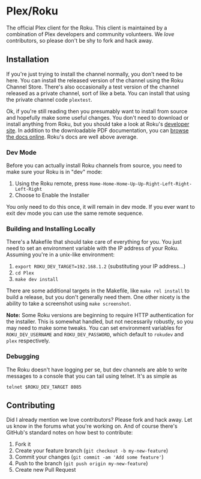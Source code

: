# Plex/Roku

The official Plex client for the Roku. This client is maintained by a
combination of Plex developers and community volunteers. We *love* contributors,
so please don't be shy to fork and hack away.

## Installation

If you're just trying to install the channel normally, you don't need to be
here. You can install the released version of the channel using the Roku
Channel Store. There's also occasionally a test version of the channel
released as a private channel, sort of like a beta. You can install that
using the private channel code `plextest`.

Ok, if you're still reading then you presumably want to install from source
and hopefully make some useful changes. You don't need to download or install
anything from Roku, but you should take a look at Roku's
[developer site](http://www.roku.com/developer). In addition to the downloadable
PDF documentation, you can [browse the docs online](http://sdkdocs.roku.com/).
Roku's docs are well above average.

### Dev Mode

Before you can actually install Roku channels from source, you need to make
sure your Roku is in "dev" mode:

1. Using the Roku remote, press `Home-Home-Home-Up-Up-Right-Left-Right-Left-Right`
2. Choose to Enable the Installer

You only need to do this once, it will remain in dev mode. If you ever want to
exit dev mode you can use the same remote sequence.

### Building and Installing Locally

There's a Makefile that should take care of everything for you. You just need
to set an environment variable with the IP address of your Roku. Assuming
you're in a unix-like environment:

1. `export ROKU_DEV_TARGET=192.168.1.2` (substituting your IP address...)
2. `cd Plex`
3. `make dev install`

There are some additional targets in the Makefile, like `make rel install` to
build a release, but you don't generally need them. One other nicety is the
ability to take a screenshot using `make screenshot`.

**Note:** Some Roku versions are beginning to require HTTP authentication for
the installer. This is somewhat handled, but not necessarily robustly, so
you may need to make some tweaks. You can set environment variables for
`ROKU_DEV_USERNAME` and `ROKU_DEV_PASSWORD`, which default to `rokudev` and
`plex` respectively.

### Debugging

The Roku doesn't have logging per se, but dev channels are able to write
messages to a console that you can tail using telnet. It's as simple as

    telnet $ROKU_DEV_TARGET 8085

## Contributing

Did I already mention we love contributors? Please fork and hack away. Let us
know in the forums what you're working on. And of course there's GitHub's
standard notes on how best to contribute:

1. Fork it
2. Create your feature branch (`git checkout -b my-new-feature`)
3. Commit your changes (`git commit -am 'Add some feature'`)
4. Push to the branch (`git push origin my-new-feature`)
5. Create new Pull Request


